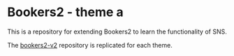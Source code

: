 # Bookers2 - theme a

This is a repository for extending Bookers2 to learn the functionality of SNS.

The [bookers2-v2](https://github.com/3-masato/bookers2-v2) repository is replicated for each theme.